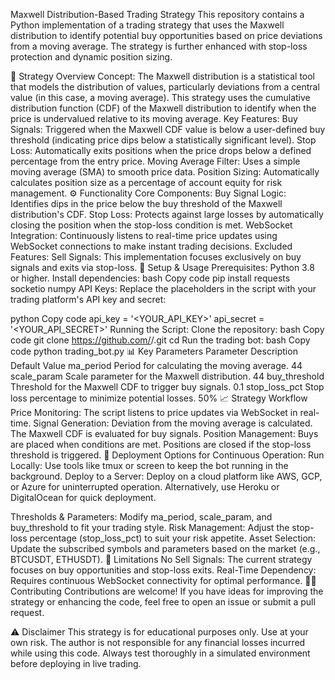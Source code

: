 Maxwell Distribution-Based Trading Strategy
This repository contains a Python implementation of a trading strategy that uses the Maxwell distribution to identify potential buy opportunities based on price deviations from a moving average. The strategy is further enhanced with stop-loss protection and dynamic position sizing.

📜 Strategy Overview
Concept:
The Maxwell distribution is a statistical tool that models the distribution of values, particularly deviations from a central value (in this case, a moving average).
This strategy uses the cumulative distribution function (CDF) of the Maxwell distribution to identify when the price is undervalued relative to its moving average.
Key Features:
Buy Signals:
Triggered when the Maxwell CDF value is below a user-defined buy threshold (indicating price dips below a statistically significant level).
Stop Loss:
Automatically exits positions when the price drops below a defined percentage from the entry price.
Moving Average Filter:
Uses a simple moving average (SMA) to smooth price data.
Position Sizing:
Automatically calculates position size as a percentage of account equity for risk management.
⚙️ Functionality
Core Components:
Buy Signal Logic:
Identifies dips in the price below the buy threshold of the Maxwell distribution's CDF.
Stop Loss:
Protects against large losses by automatically closing the position when the stop-loss condition is met.
WebSocket Integration:
Continuously listens to real-time price updates using WebSocket connections to make instant trading decisions.
Excluded Features:
Sell Signals: This implementation focuses exclusively on buy signals and exits via stop-loss.
🔧 Setup & Usage
Prerequisites:
Python 3.8 or higher.
Install dependencies:
bash
Copy code
pip install requests socketio numpy
API Keys:
Replace the placeholders in the script with your trading platform's API key and secret:

python
Copy code
api_key = '<YOUR_API_KEY>'
api_secret = '<YOUR_API_SECRET>'
Running the Script:
Clone the repository:
bash
Copy code
git clone https://github.com/<your-username>/<your-repo-name>.git
cd <your-repo-name>
Run the trading bot:
bash
Copy code
python trading_bot.py
📊 Key Parameters
Parameter	Description	Default Value
ma_period	Period for calculating the moving average.	44
scale_param	Scale parameter for the Maxwell distribution.	44
buy_threshold	Threshold for the Maxwell CDF to trigger buy signals.	0.1
stop_loss_pct	Stop loss percentage to minimize potential losses.	50%
📈 Strategy Workflow
Price Monitoring:
The script listens to price updates via WebSocket in real-time.
Signal Generation:
Deviation from the moving average is calculated.
The Maxwell CDF is evaluated for buy signals.
Position Management:
Buys are placed when conditions are met.
Positions are closed if the stop-loss threshold is triggered.
🚀 Deployment
Options for Continuous Operation:
Run Locally:
Use tools like tmux or screen to keep the bot running in the background.
Deploy to a Server:
Deploy on a cloud platform like AWS, GCP, or Azure for uninterrupted operation.
Alternatively, use Heroku or DigitalOcean for quick deployment.


Thresholds & Parameters:
Modify ma_period, scale_param, and buy_threshold to fit your trading style.
Risk Management:
Adjust the stop-loss percentage (stop_loss_pct) to suit your risk appetite.
Asset Selection:
Update the subscribed symbols and parameters based on the market (e.g., BTCUSDT, ETHUSDT).
📌 Limitations
No Sell Signals:
The current strategy focuses on buy opportunities and stop-loss exits.
Real-Time Dependency:
Requires continuous WebSocket connectivity for optimal performance.
🧑‍💻 Contributing
Contributions are welcome! If you have ideas for improving the strategy or enhancing the code, feel free to open an issue or submit a pull request.

⚠️ Disclaimer
This strategy is for educational purposes only. Use at your own risk. The author is not responsible for any financial losses incurred while using this code. Always test thoroughly in a simulated environment before deploying in live trading.
